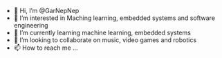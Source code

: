 - 👋 Hi, I’m @GarNepNep
- 👀 I’m interested in Maching learning, embedded systems and software engineering
- 🌱 I’m currently learning machine learning, embedded systems
- 💞️ I’m looking to collaborate on music, video games and robotics
- 📫 How to reach me ...

<!---
GarNepNep/GarNepNep is a ✨ special ✨ repository because its `README.md` (this file) appears on your GitHub profile.
You can click the Preview link to take a look at your changes.
--->
